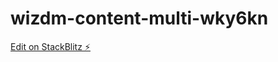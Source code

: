 # wizdm-content-multi-wky6kn

[Edit on StackBlitz ⚡️](https://stackblitz.com/edit/wizdm-content-multi-wky6kn)